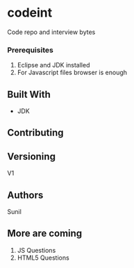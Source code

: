 # codeint
Code repo and interview bytes


### Prerequisites
1. Eclipse and JDK installed
2. For Javascript files browser is enough


## Built With

* JDK

## Contributing


## Versioning
V1

## Authors
Sunil 

## More are coming
1. JS Questions
2. HTML5 Questions

